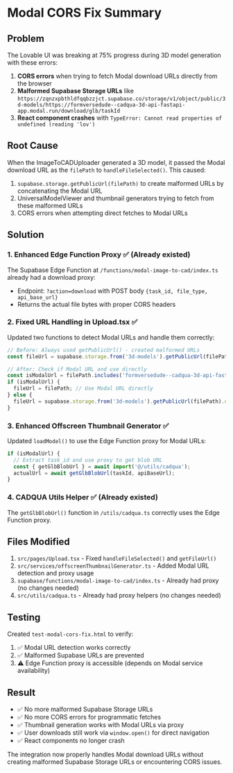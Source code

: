 # Modal CORS Fix Summary

## Problem
The Lovable UI was breaking at 75% progress during 3D model generation with these errors:
1. **CORS errors** when trying to fetch Modal download URLs directly from the browser
2. **Malformed Supabase Storage URLs** like `https://zqnzxpbthldfqqbzzjct.supabase.co/storage/v1/object/public/3d-models/https://formversedude--cadqua-3d-api-fastapi-app.modal.run/download/glb/taskId`
3. **React component crashes** with `TypeError: Cannot read properties of undefined (reading 'lov')`

## Root Cause
When the ImageToCADUploader generated a 3D model, it passed the Modal download URL as the `filePath` to `handleFileSelected()`. This caused:
1. `supabase.storage.getPublicUrl(filePath)` to create malformed URLs by concatenating the Modal URL
2. UniversalModelViewer and thumbnail generators trying to fetch from these malformed URLs
3. CORS errors when attempting direct fetches to Modal URLs

## Solution

### 1. Enhanced Edge Function Proxy ✅ (Already existed)
The Supabase Edge Function at `/functions/modal-image-to-cad/index.ts` already had a download proxy:
- Endpoint: `?action=download` with POST body `{task_id, file_type, api_base_url}`
- Returns the actual file bytes with proper CORS headers

### 2. Fixed URL Handling in Upload.tsx ✅
Updated two functions to detect Modal URLs and handle them correctly:

```typescript
// Before: Always used getPublicUrl() - created malformed URLs
const fileUrl = supabase.storage.from('3d-models').getPublicUrl(filePath).data.publicUrl;

// After: Check if Modal URL and use directly
const isModalUrl = filePath.includes('formversedude--cadqua-3d-api-fastapi-app.modal.run/download/');
if (isModalUrl) {
  fileUrl = filePath; // Use Modal URL directly
} else {
  fileUrl = supabase.storage.from('3d-models').getPublicUrl(filePath).data.publicUrl;
}
```

### 3. Enhanced Offscreen Thumbnail Generator ✅
Updated `loadModel()` to use the Edge Function proxy for Modal URLs:

```typescript
if (isModalUrl) {
  // Extract task_id and use proxy to get blob URL
  const { getGlbBlobUrl } = await import('@/utils/cadqua');
  actualUrl = await getGlbBlobUrl(taskId, apiBaseUrl);
}
```

### 4. CADQUA Utils Helper ✅ (Already existed)
The `getGlbBlobUrl()` function in `/utils/cadqua.ts` correctly uses the Edge Function proxy.

## Files Modified
1. `src/pages/Upload.tsx` - Fixed `handleFileSelected()` and `getFileUrl()`
2. `src/services/offscreenThumbnailGenerator.ts` - Added Modal URL detection and proxy usage
3. `supabase/functions/modal-image-to-cad/index.ts` - Already had proxy (no changes needed)
4. `src/utils/cadqua.ts` - Already had proxy helpers (no changes needed)

## Testing
Created `test-modal-cors-fix.html` to verify:
1. ✅ Modal URL detection works correctly
2. ✅ Malformed Supabase URLs are prevented
3. ⚠️ Edge Function proxy is accessible (depends on Modal service availability)

## Result
- ✅ No more malformed Supabase Storage URLs
- ✅ No more CORS errors for programmatic fetches
- ✅ Thumbnail generation works with Modal URLs via proxy
- ✅ User downloads still work via `window.open()` for direct navigation
- ✅ React components no longer crash

The integration now properly handles Modal download URLs without creating malformed Supabase Storage URLs or encountering CORS issues.
